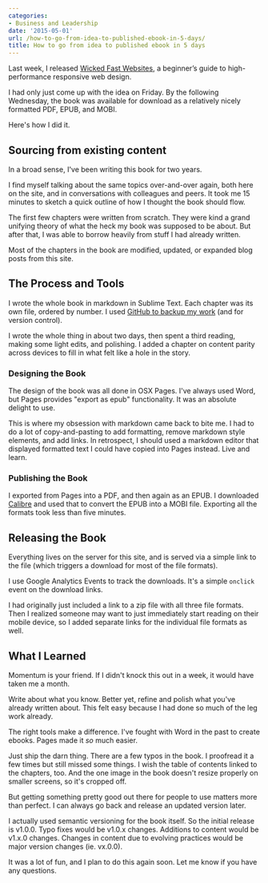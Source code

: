 ```yaml
---
categories:
- Business and Leadership
date: '2015-05-01'
url: /how-to-go-from-idea-to-published-ebook-in-5-days/
title: How to go from idea to published ebook in 5 days
---
```


Last week, I released <a href="https://gomakethings.com/wicked-fast-websites/">Wicked Fast Websites</a>, a beginner’s guide to high-performance responsive web design.

I had only just come up with the idea on Friday. By the following Wednesday, the book was available for download as a relatively nicely formatted PDF, EPUB, and MOBI.

Here's how I did it.

<!--more-->

<h2>Sourcing from existing content</h2>

In a broad sense, I've been writing this book for two years.

I find myself talking about the same topics over-and-over again, both here on the site, and in conversations with colleagues and peers. It took me 15 minutes to sketch a quick outline of how I thought the book should flow.

The first few chapters were written from scratch. They were kind a grand unifying theory of what the heck my book was supposed to be about. But after that, I was able to borrow heavily from stuff I had already written.

Most of the chapters in the book are modified, updated, or expanded blog posts from this site.

<h2>The Process and Tools</h2>

I wrote the whole book in markdown in Sublime Text. Each chapter was its own file, ordered by number. I used <a href="https://github.com/cferdinandi/wicked-fast-websites-ebook">GitHub to backup my work</a> (and for version control).

I wrote the whole thing in about two days, then spent a third reading, making some light edits, and polishing. I added a chapter on content parity across devices to fill in what felt like a hole in the story.

<h3>Designing the Book</h3>

The design of the book was all done in OSX Pages. I've always used Word, but Pages provides "export as epub" functionality. It was an absolute delight to use.

This is where my obsession with markdown came back to bite me. I had to do a lot of copy-and-pasting to add formatting, remove markdown style elements, and add links. In retrospect, I should used a markdown editor that displayed formatted text I could have copied into Pages instead. Live and learn.

<h3>Publishing the Book</h3>

I exported from Pages into a PDF, and then again as an EPUB. I downloaded <a href="http://calibre-ebook.com/">Calibre</a> and used that to convert the EPUB into a MOBI file. Exporting all the formats took less than five minutes.

<h2>Releasing the Book</h2>

Everything lives on the server for this site, and is served via a simple link to the file (which triggers a download for most of the file formats).

I use Google Analytics Events to track the downloads. It's a simple <code>onclick</code> event on the download links.

I had originally just included a link to a zip file with all three file formats. Then I realized someone may want to just immediately start reading on their mobile device, so I added separate links for the individual file formats as well.

<h2>What I Learned</h2>

Momentum is your friend. If I didn't knock this out in a week, it would have taken me a month.

Write about what you know. Better yet, refine and polish what you've already written about. This felt easy because I had done so much of the leg work already.

The right tools make a difference. I've fought with Word in the past to create ebooks. Pages made it <em>so</em> much easier.

Just ship the darn thing. There are a few typos in the book. I proofread it a few times but still missed some things. I wish the table of contents linked to the chapters, too. And the one image in the book doesn't resize properly on smaller screens, so it's cropped off.

But getting something pretty good out there for people to use matters more than perfect. I can always go back and release an updated version later.

I actually used semantic versioning for the book itself. So the initial release is v1.0.0. Typo fixes would be v1.0.x changes. Additions to content would be v1.x.0 changes. Changes in content due to evolving practices would be major version changes (ie. vx.0.0).

It was a lot of fun, and I plan to do this again soon. Let me know if you have any questions.